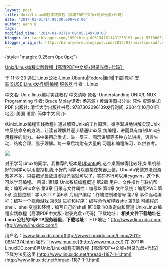 ```yaml
---
layout: post
title: Unix/Linux编程实践教程【高清PDF中文版+附录光盘+代码】
date: '2014-01-01T14:09:00.000+08:00'
author: Wenh Q
tags:
modified_time: '2014-01-01T14:09:05.149+08:00'
blogger_id: tag:blogger.com,1999:blog-4961947611491238191.post-5518605270033922482
blogger_orig_url: http://binaryware.blogspot.com/2014/01/unixlinuxpdf.html
---
```


 {style="margin: 0.25em 0px 0px;"}

[Unix/Linux编程实践教程【高清PDF中文版+附录光盘+代码】](http://www.linuxidc.com/Linux/2011-08/41374.htm)

于 11-8-23 通过
[Linux公社-Linux|Ubuntu|Fedora|新闻|下载|教程|安装|SUSE|Linux发行版|编程|服务器](http://www.linuxidc.com/)
作者：Linux


中文名: Unix-linux编程实践教程 中文清晰
原名: Understanding UNIX/LINUX Programming
作者: Bruce Molay译者: 杨宗源 / 黄海涛图书分类: 软件
资源格式: PDF
出版社: 清华大学出版社书号: 9787302096139发行时间: 2004年10月01日
地区: 美国
语言: 简体中文
简介:

《UnixLinux编程实践教程》通过解释Unix的工作原理，循序渐进地讲解实现Unix中系统命令的方法，让读者理解并逐步精通Unix系
统编程，进而具有编制Unix应用程序的能力。书中采用启发式、举一反三、图示讲解等多种方法讲授，语言生动、结构合理、易于理解。每一章后均附有大量的
习题和编程练习，以供参考。

![](http://www.linuxidc.com/upload/2011_08/110823102234521.jpg)

对于学习Linux的同学，我推荐的版本是[Ubuntu](http://www.linuxidc.com/topicnews.aspx?tid=2 "Ubuntu")的,这个桌面做得比较好,如果机器好的同学可以用虚拟机装,不好的同学可以直接在机器上装，Ubuntu安装方法跟游戏差不多，只要把光盘放进虚拟光驱就可以了，实在不行可以用cygwin，这个也可以学习编程。
 目录:
 第1章 Unix系统编程概述
第2章 用户、文件操作与联机帮助：编写who命令
第3章 目录与文件属性：编写IS
第4章 文件系统：编写PWD
第5章 连接控制：学习STTY
第6章 为用户编程：终端控制和信号
第7章 事件驱动编程：编写一个视频游戏
第8章 进程和程序：编写命令解释器she
第9章 可编程的shell、shell变量和环境：编写自己的shell
第10章 1/0重定向和管道
 Unix/Linux编程实践教程【高清PDF中文版+附录光盘+代码】下载地址：
 **相关文件下载地址在Linux公社的1号FTP服务器里，下载地址：**
 FTP地址：[ftp://www.linuxidc.com](ftp://www.linuxidc.com/)

用户名：[www.linuxidc.com](http://www.linuxidc.com/Linux/2011-08/41374.htm)
 密码：[www.muu.cc](http://www.muu.cc/)
 在
2011年LinuxIDC.com8月Unix/Linux编程实践教程【高清PDF中文版+附录光盘+代码】
 下载方法见这里
[http://www.linuxidc.net/thread-1187-1-1.html](http://www.linuxidc.net/thread-1187-1-1.html)
